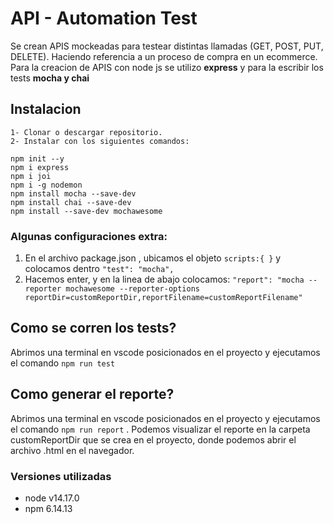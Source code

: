 # API - Automation Test

Se crean APIS mockeadas para testear distintas llamadas (GET, POST, PUT, DELETE).
Haciendo referencia a un proceso de compra en un ecommerce.
Para la creacion de APIS con node js se utilizo <b>express</b> y para la escribir los tests <b>mocha y chai</b>

## Instalacion

    1- Clonar o descargar repositorio.
    2- Instalar con los siguientes comandos:
`npm init --y`<br />
`npm i express`<br />
`npm i joi`<br />
`npm i -g nodemon`<br />
`npm install mocha --save-dev`<br />
`npm install chai --save-dev`<br />
`npm install --save-dev mochawesome`

### Algunas configuraciones extra:
1. En el archivo package.json , ubicamos el objeto `scripts:{ }` y colocamos dentro `"test": "mocha",`
2. Hacemos enter, y en la linea de abajo colocamos: `"report": "mocha --reporter mochawesome --reporter-options reportDir=customReportDir,reportFilename=customReportFilename"`

## Como se corren los tests?

Abrimos una terminal en vscode posicionados en el proyecto y ejecutamos el comando
`npm run test`

## Como generar el reporte?
Abrimos una terminal en vscode posicionados en el proyecto y ejecutamos el comando
`npm run report` . Podemos visualizar el reporte en la carpeta customReportDir que se crea en el proyecto, donde podemos abrir el archivo .html en el navegador.

### Versiones utilizadas
- node v14.17.0
- npm 6.14.13